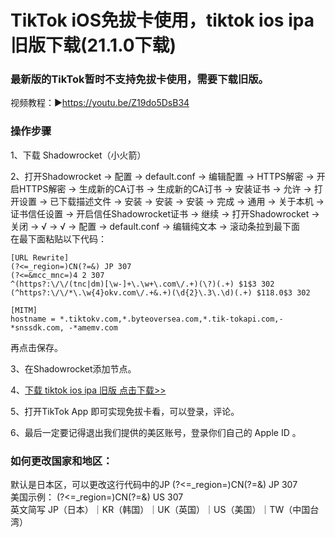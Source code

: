 # TikTok iOS免拔卡使用，tiktok ios ipa 旧版下载(21.1.0下载)
### 最新版的TikTok暂时不支持免拔卡使用，需要下载旧版。
视频教程：▶https://youtu.be/Z19do5DsB34
### 操作步骤<br>

1、下载 Shadowrocket（小火箭）<br>

2、打开Shadowrocket → 配置 → default.conf → 编辑配置 → HTTPS解密 → 开启HTTPS解密 → 生成新的CA订书 → 生成新的CA订书 → 安装证书 → 允许 → 打开设置 → 已下载描述文件 → 安装 → 安装 → 安装 → 完成 → 通用 → 关于本机 → 证书信任设置 → 开启信任Shadowrocket证书 → 继续 → 打开Shadowrocket → 关闭 → √ → √ → 配置 → default.conf → 编辑纯文本 → 滚动条拉到最下面 <br>
在最下面粘贴以下代码：

    [URL Rewrite]
    (?<=_region=)CN(?=&) JP 307
    (?<=&mcc_mnc=)4 2 307
    ^(https?:\/\/(tnc|dm)[\w-]+\.\w+\.com\/.+)(\?)(.+) $1$3 302
    (^https?:\/\/*\.\w{4}okv.com\/.+&.+)(\d{2}\.3\.\d)(.+) $118.0$3 302

    [MITM]
    hostname = *.tiktokv.com,*.byteoversea.com,*.tik-tokapi.com,-*snssdk.com, -*amemv.com
    
再点击保存。

3、在Shadowrocket添加节点。<br>

4、<a href="http://a.ssv2ray.com/tiktok6.html" target="_blank">下载 tiktok ios ipa 旧版 点击下载>></a><br>

5、打开TikTok App 即可实现免拔卡看，可以登录，评论。<br>

6、最后一定要记得退出我们提供的美区账号，登录你们自己的 Apple ID 。

### 如何更改国家和地区：
默认是日本区，可以更改这行代码中的JP (?<=_region=)CN(?=&) JP 307<br>
美国示例： (?<=_region=)CN(?=&) US 307<br>
英文简写 JP（日本）｜KR（韩国）｜UK（英国）｜US（美国）｜TW（中国台湾）
